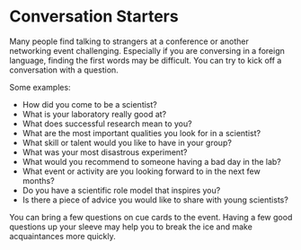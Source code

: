 
# Conversation Starters

Many people find talking to strangers at a conference or another networking event challenging. Especially if you are conversing in a foreign language, finding the first words may be difficult. You can try to kick off a conversation with a question. 

Some examples:

* How did you come to be a scientist?
* What is your laboratory really good at?
* What does successful research mean to you?
* What are the most important qualities you look for in a scientist?
* What skill or talent would you like to have in your group?
* What was your most disastrous experiment?
* What would you recommend to someone having a bad day in the lab?
* What event or activity are you looking forward to in the next few months?
* Do you have a scientific role model that inspires you?
* Is there a piece of advice you would like to share with young scientists?

You can bring a few questions on cue cards to the event. Having a few good questions up your sleeve may help you to break the ice and make acquaintances more quickly.
